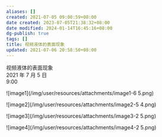 ```yaml
---
aliases: []
created: 2021-07-05 09:00:59+08:00
date created: 2023-07-05T21:38:32+08:00
date modified: 2024-01-14T16:45:16+08:00
dg-publish: true
tags: []
title: 视频液体的表面现象
updated: 2021-07-06 20:58:50+08:00
---
```


视频液体的表面现象  
2021 年 7 月 5 日  
9:00

![image1](/img/user/resources/attachments/image1-6 5.png)

![image2](/img/user/resources/attachments/image2-5 4.png)

![image3](/img/user/resources/attachments/image3-2 5.png)

![image4](/img/user/resources/attachments/image4-2 5.png)